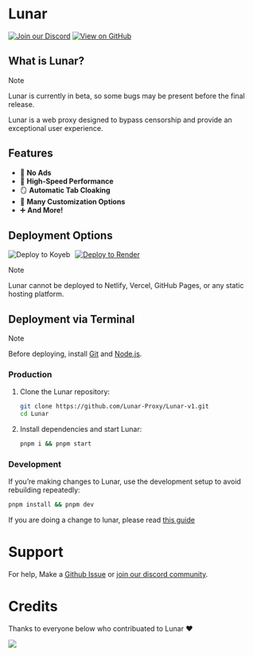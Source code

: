 # Lunar

[![Join our Discord](https://skillicons.dev/icons?i=discord)](https://discord.gg/fuPtWjYuf8) [![View on GitHub](https://skillicons.dev/icons?i=github)](https://github.com/Lunar-proxy/Lunar-v1)

## What is Lunar?

> [!NOTE]
> Lunar is currently in beta, so some bugs may be present before the final release.

Lunar is a web proxy designed to bypass censorship and provide an exceptional user experience.

## Features

- 🚫 **No Ads**
- 🚀 **High-Speed Performance**
- 🪞 **Automatic Tab Cloaking**
- 🎨 **Many Customization Options**
- ➕ **And More!**

## Deployment Options

<div>
    <a href="https://render.com/deploy?repo=https://github.com/lunar-proxy/lunar-v1">
        <img src="https://raw.githubusercontent.com/BinBashBanana/deploy-buttons/main/buttons/remade/render.svg" alt="Deploy to Render">
    </a>
    <a href="https://app.koyeb.com/deploy?type=git&repository=github.com/lunar-proxy/lunar-v1">
        <img src="https://binbashbanana.github.io/deploy-buttons/buttons/remade/koyeb.svg" alt="Deploy to Koyeb" style="float: left; margin-right: 10px;">
    </a>
</div>

> [!NOTE]
> Lunar cannot be deployed to Netlify, Vercel, GitHub Pages, or any static hosting platform.

## Deployment via Terminal

> [!NOTE]
> Before deploying, install [Git](https://git-scm.com/downloads) and [Node.js](https://nodejs.org/en/download/prebuilt-installer).

### Production

1. Clone the Lunar repository:

   ```bash
   git clone https://github.com/Lunar-Proxy/Lunar-v1.git
   cd Lunar
   ```

2. Install dependencies and start Lunar:
   ```bash
   pnpm i && pnpm start
   ```

### Development

If you’re making changes to Lunar, use the development setup to avoid rebuilding repeatedly:

```bash
pnpm install && pnpm dev
```

If you are doing a change to lunar, please read [this guide](CONTRIBUTING.md)

# Support

For help, Make a [Github Issue](https://github.com/Lunar-Proxy/lunar-v1/issues) or [join our discord community](https://dsc.gg/golunar).

# Credits

Thanks to everyone below who contribuated to Lunar ❤️

<a href="https://github.com/lunar-proxy/lunar/graphs/contributors">
<img src="https://contrib.rocks/image?repo=lunar-proxy/lunar"/>
</a>
